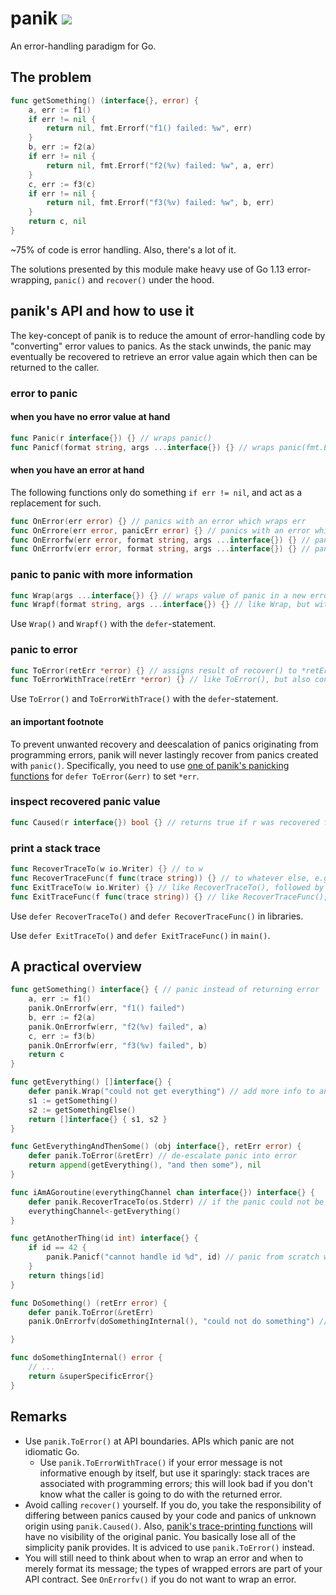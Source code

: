 # panik ![](https://github.com/setlog/panik/workflows/Tests/badge.svg)

An error-handling paradigm for Go.

## The problem

```go
func getSomething() (interface{}, error) {
    a, err := f1()
    if err != nil {
        return nil, fmt.Errorf("f1() failed: %w", err)
    }
    b, err := f2(a)
    if err != nil {
        return nil, fmt.Errorf("f2(%v) failed: %w", a, err)
    }
    c, err := f3(c)
    if err != nil {
        return nil, fmt.Errorf("f3(%v) failed: %w", b, err)
    }
    return c, nil
}
```

~75% of code is error handling. Also, there's a lot of it.

The solutions presented by this module make heavy use of Go 1.13 error-wrapping, `panic()` and `recover()` under the hood.

## panik's API and how to use it

The key-concept of panik is to reduce the amount of error-handling code by "converting" error values to panics. As the stack unwinds, the panic may eventually be recovered to retrieve an error value again which then can be returned to the caller.

### error to panic

#### when you have no error value at hand

```go
func Panic(r interface{}) {} // wraps panic()
func Panicf(format string, args ...interface{}) {} // wraps panic(fmt.Errorf(format, args...))
```

#### when you have an error at hand

The following functions only do something `if err != nil`, and act as a replacement for such.

```go
func OnError(err error) {} // panics with an error which wraps err
func OnErrore(err error, panicErr error) {} // panics with an error which wraps panicErr and returns fmt.Sprintf("%v: %v", panicErr, err) for Error()
func OnErrorfw(err error, format string, args ...interface{}) {} // panics with an error which wraps err and returns fmt.Sprintf("%s: %v", fmt.Sprintf(format, args...), err) for Error()
func OnErrorfv(err error, format string, args ...interface{}) {} // panics with an error which does not wrap err and returns fmt.Sprintf("%s: %v", fmt.Sprintf(format, args...), err) for Error()
```

### panic to panic with more information

```go
func Wrap(args ...interface{}) {} // wraps value of panic in a new error with fmt.Sprint(args...) as its message if a panic is occurring.
func Wrapf(format string, args ...interface{}) {} // like Wrap, but with fmt.Sprintf(format, args...)
```

Use `Wrap()` and `Wrapf()` with the `defer`-statement.

### panic to error

```go
func ToError(retErr *error) {} // assigns result of recover() to *retErr
func ToErrorWithTrace(retErr *error) {} // like ToError(), but also contains full stack trace in the error's message
```

Use `ToError()` and `ToErrorWithTrace()` with the `defer`-statement.

#### an important footnote

To prevent unwanted recovery and deescalation of panics originating from programming errors, panik will never lastingly recover from panics created with `panic()`. Specifically, you need to use [one of panik's panicking functions](#error-to-panic) for `defer ToError(&err)` to set `*err`.

### inspect recovered panic value

```go
func Caused(r interface{}) bool {} // returns true if r was recovered from a panic started with panik.
```

### print a stack trace

```go
func RecoverTraceTo(w io.Writer) {} // to w
func RecoverTraceFunc(f func(trace string)) {} // to whatever else, e.g. an error dialog box (convenience function)
func ExitTraceTo(w io.Writer) {} // like RecoverTraceTo(), followed by os.Exit(2)
func ExitTraceFunc(f func(trace string)) {} // like RecoverTraceFunc(), followed by os.Exit(2)
```

Use `defer RecoverTraceTo()` and `defer RecoverTraceFunc()` in libraries.

Use `defer ExitTraceTo()` and `defer ExitTraceFunc()` in `main()`.

## A practical overview

```go
func getSomething() interface{} { // panic instead of returning error
    a, err := f1()
    panik.OnErrorfw(err, "f1() failed")
    b, err := f2(a)
    panik.OnErrorfw(err, "f2(%v) failed", a)
    c, err := f3(b)
    panik.OnErrorfw(err, "f3(%v) failed", b)
    return c
}

func getEverything() []interface{} {
    defer panik.Wrap("could not get everything") // add more info to an ongoing panic
    s1 := getSomething()
    s2 := getSomethingElse()
    return []interface{} { s1, s2 }
}

func GetEverythingAndThenSome() (obj interface{}, retErr error) {
	defer panik.ToError(&retErr) // de-escalate panic into error
	return append(getEverything(), "and then some"), nil
}

func iAmAGoroutine(everythingChannel chan interface{}) interface{} {
    defer panik.RecoverTraceTo(os.Stderr) // if the panic could not be handled, end it all with some logging
    everythingChannel<-getEverything()
}

func getAnotherThing(id int) interface{} {
    if id == 42 {
        panik.Panicf("cannot handle id %d", id) // panic from scratch when you have no non-nil error at hand
    }
    return things[id]
}

func DoSomething() (retErr error) {
    defer panik.ToError(&retErr)
    panik.OnErrorfv(doSomethingInternal(), "could not do something") // eliminate type information about type "superSpecificError".

}

func doSomethingInternal() error {
    // ...
    return &superSpecificError{}
}
```

## Remarks
* Use `panik.ToError()` at API boundaries. APIs which panic are not idiomatic Go.
    * Use `panik.ToErrorWithTrace()` if your error message is not informative enough by itself, but use it sparingly: stack traces are associated with programming errors; this will look bad if you don't know what the caller is going to do with the returned error.
* Avoid calling `recover()` yourself. If you do, you take the responsibility of differing between panics caused by your code and panics of unknown origin using `panik.Caused()`. Also, [panik's trace-printing functions](#print-a-stack-trace) will have no visibility of the original panic. You basically lose all of the simplicity panik provides. It is adviced to use `panik.ToError()` instead.
* You will still need to think about when to wrap an error and when to merely format its message; the types of wrapped errors are part of your API contract. See `OnErrorfv()` if you do not want to wrap an error.
